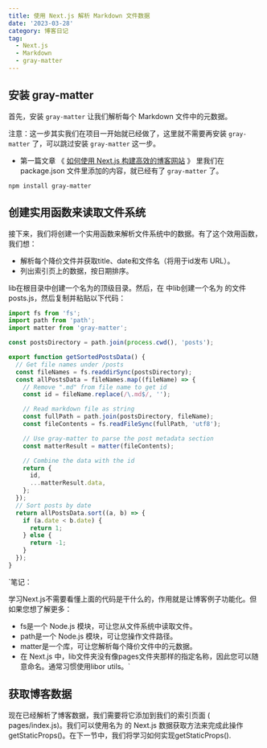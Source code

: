 ```yaml
---
title: 使用 Next.js 解析 Markdown 文件数据
date: '2023-03-28'
category: 博客日记
tag:
  - Next.js
  - Markdown
  - gray-matter
---
```


## 安装 gray-matter

首先，安装 `gray-matter` 让我们解析每个 Markdown 文件中的元数据。

注意：这一步其实我们在项目一开始就已经做了，这里就不需要再安装 `gray-matter` 了，可以跳过安装 `gray-matter` 这一步。
- 第一篇文章 《 [如何使用 Next.js 构建高效的博客网站](/blog/2023/6.html) 》 里我们在 package.json 文件里添加的内容，就已经有了 `gray-matter` 了。

```ssh
npm install gray-matter
```

## 创建实用函数来读取文件系统

接下来，我们将创建一个实用函数来解析文件系统中的数据。有了这个效用函数，我们想：

- 解析每个降价文件并获取title、date和文件名（将用于id发布 URL）。
- 列出索引页上的数据，按日期排序。
  
lib在根目录中创建一个名为的顶级目录。然后，在 中lib创建一个名为 的文件posts.js，然后复制并粘贴以下代码：

```js
import fs from 'fs';
import path from 'path';
import matter from 'gray-matter';

const postsDirectory = path.join(process.cwd(), 'posts');

export function getSortedPostsData() {
  // Get file names under /posts
  const fileNames = fs.readdirSync(postsDirectory);
  const allPostsData = fileNames.map((fileName) => {
    // Remove ".md" from file name to get id
    const id = fileName.replace(/\.md$/, '');

    // Read markdown file as string
    const fullPath = path.join(postsDirectory, fileName);
    const fileContents = fs.readFileSync(fullPath, 'utf8');

    // Use gray-matter to parse the post metadata section
    const matterResult = matter(fileContents);

    // Combine the data with the id
    return {
      id,
      ...matterResult.data,
    };
  });
  // Sort posts by date
  return allPostsData.sort((a, b) => {
    if (a.date < b.date) {
      return 1;
    } else {
      return -1;
    }
  });
}
```

`笔记：

学习Next.js不需要看懂上面的代码是干什么的，作用就是让博客例子功能化。但如果您想了解更多：

- fs是一个 Node.js 模块，可让您从文件系统中读取文件。
- path是一个 Node.js 模块，可让您操作文件路径。
- matter是一个库，可让您解析每个降价文件中的元数据。
- 在 Next.js 中，lib文件夹没有像pages文件夹那样的指定名称，因此您可以随意命名。通常习惯使用libor utils。`

## 获取博客数据

现在已经解析了博客数据，我们需要将它添加到我们的索引页面 ( pages/index.js)。我们可以使用名为 的 Next.js 数据获取方法来完成此操作getStaticProps()。在下一节中，我们将学习如何实现getStaticProps().